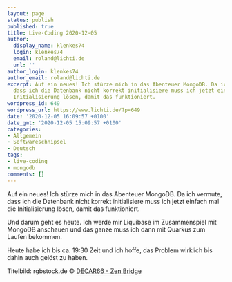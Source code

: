 ```yaml
---
layout: page
status: publish
published: true
title: Live-Coding 2020-12-05
author:
  display_name: klenkes74
  login: klenkes74
  email: roland@lichti.de
  url: ''
author_login: klenkes74
author_email: roland@lichti.de
excerpt: Auf ein neues! Ich stürze mich in das Abenteuer MongoDB. Da ich vermute,
  dass ich die Datenbank nicht korrekt initialisiere muss ich jetzt einfach mal die
  Initialisierung lösen, damit das funktioniert.
wordpress_id: 649
wordpress_url: https://www.lichti.de/?p=649
date: '2020-12-05 16:09:57 +0100'
date_gmt: '2020-12-05 15:09:57 +0100'
categories:
- Allgemein
- Softwareschnipsel
- Deutsch
tags:
- live-coding
- mongodb
comments: []
---
```

<p><!-- wp:paragraph --></p>
<p>Auf ein neues! Ich stürze mich in das Abenteuer MongoDB. Da ich vermute, dass ich die Datenbank nicht korrekt initialisiere muss ich jetzt einfach mal die Initialisierung lösen, damit das funktioniert.</p>
<p><!-- /wp:paragraph --></p>
<p><!-- wp:paragraph --></p>
<p>Und darum geht es heute. Ich werde mir Liquibase im Zusammenspiel mit MongoDB anschauen und das ganze muss ich dann mit Quarkus zum Laufen bekommen.</p>
<p><!-- /wp:paragraph --></p>
<p><!-- wp:paragraph --></p>
<p>Heute habe ich bis ca. 19:30 Zeit und ich hoffe, das Problem wirklich bis dahin auch gelöst zu haben.</p>
<p><!-- /wp:paragraph --></p>
<p><!-- wp:paragraph {"fontSize":"small"} --></p>
<p class="has-small-font-size">Titelbild: rgbstock.de © <a href="https://www.rgbstock.de/photo/mfr3l5w/Zen+Bridge">DECAR66 - Zen Bridge</a></p>
<p><!-- /wp:paragraph --></p>
